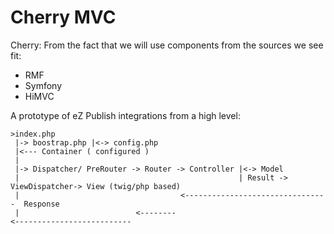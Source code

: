 Cherry MVC
==========

Cherry: From the fact that we will use components from the sources we see fit:
 - RMF
 - Symfony
 - HiMVC



A prototype of eZ Publish integrations from a high level:


```
>index.php
 |-> boostrap.php |<-> config.php
 |<--- Container ( configured )
 |
 |-> Dispatcher/ PreRouter -> Router -> Controller |<-> Model
 |                                                 | Result -> ViewDispatcher-> View (twig/php based)
 |                                    <--------------------------------  Response 
 |                          <--------
<--------------------------
```


